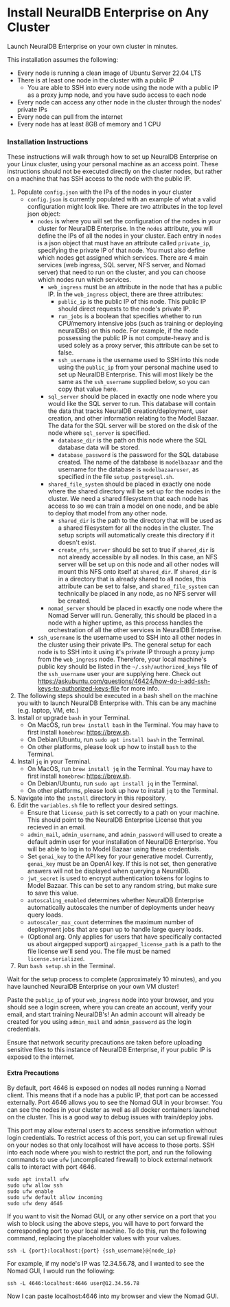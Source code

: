 # Install NeuralDB Enterprise on Any Cluster

Launch NeuralDB Enterprise on your own cluster in minutes.

This installation assumes the following:
- Every node is running a clean image of Ubuntu Server 22.04 LTS
- There is at least one node in the cluster with a public IP
  - You are able to SSH into every node using the node with a public IP as a proxy jump node, and you have sudo access to each node
- Every node can access any other node in the cluster through the nodes' private IPs
- Every node can pull from the internet
- Every node has at least 8GB of memory and 1 CPU

### Installation Instructions

These instructions will walk through how to set up NeuralDB Enterprise on your Linux cluster, using your personal machine as an access point. These instructions should not be executed directly on the cluster nodes, but rather on a machine that has SSH access to the node with the public IP.

1. Populate `config.json` with the IPs of the nodes in your cluster
   - `config.json` is currently populated with an example of what a valid configuration might look like. There are two attributes in the top level json object:
     - `nodes` is where you will set the configuration of the nodes in your cluster for NeuralDB Enterprise. In the `nodes` attribute, you will define the IPs of all the nodes in your cluster. Each entry in `nodes` is a json object that must have an attribute called `private_ip`, specifying the private IP of that node. You must also define which nodes get assigned which services. There are 4 main services (web ingress, SQL server, NFS server, and Nomad server) that need to run on the cluster, and you can choose which nodes run which services.
       - `web_ingress` must be an attribute in the node that has a public IP. In the `web_ingress` object, there are three attributes:
         - `public_ip` is the public IP of this node. This public IP should direct requests to the node's private IP.
         - `run_jobs` is a boolean that specifies whether to run CPU/memory intensive jobs (such as training or deploying neuralDBs) on this node. For example, if the node possessing the public IP is not compute-heavy and is used solely as a proxy server, this attribute can be set to false.
         - `ssh_username` is the username used to SSH into this node using the `public_ip` from your personal machine used to set up NeuralDB Enterprise. This will most likely be the same as the `ssh_username` supplied below, so you can copy that value here.
       - `sql_server` should be placed in exactly one node where you would like the SQL server to run. This database will contain the data that tracks NeuralDB creation/deployment, user creation, and other information relating to the Model Bazaar. The data for the SQL server will be stored on the disk of the node where `sql_server` is specified.
         - `database_dir` is the path on this node where the SQL database data will be stored.
         - `database_password` is the password for the SQL database created. The name of the database is `modelbazaar` and the username for the database is `modelbazaaruser`, as specified in the file `setup_postgresql.sh`.
       - `shared_file_system` should be placed in exactly one node where the shared directory will be set up for the nodes in the cluster. We need a shared filesystem that each node has access to so we can train a model on one node, and be able to deploy that model from any other node.
         - `shared_dir` is the path to the directory that will be used as a shared filesystem for all the nodes in the cluster. The setup scripts will automatically create this directory if it doesn't exist.
         - `create_nfs_server` should be set to true if `shared_dir` is not already accessible by all nodes. In this case, an NFS server will be set up on this node and all other nodes will mount this NFS onto itself at `shared_dir`. If `shared_dir` is in a directory that is already shared to all nodes, this attribute can be set to false, and `shared_file_system` can technically be placed in any node, as no NFS server will be created.
       - `nomad_server` should be placed in exactly one node where the Nomad Server will run. Generally, this should be placed in a node with a higher uptime, as this process handles the orchestration of all the other services in NeuralDB Enterprise.
     - `ssh_username` is the username used to SSH into all other nodes in the cluster using their private IPs. The general setup for each node is to SSH into it using it's private IP through a proxy jump from the `web_ingress` node. Therefore, your local machine's public key should be listed in the `~/.ssh/authorized_keys` file of the `ssh_username` user your are supplying here. Check out https://askubuntu.com/questions/46424/how-do-i-add-ssh-keys-to-authorized-keys-file for more info.
2. The following steps should be executed in a bash shell on the machine you with to launch NeuralDB Enterprise with. This can be any machine (e.g. laptop, VM, etc.)
3. Install or upgrade `bash` in your Terminal.
   - On MacOS, run `brew install bash` in the Terminal. You may have to first install `homebrew`: https://brew.sh.
   - On Debian/Ubuntu, run `sudo apt install bash` in the Terminal. 
   - On other platforms, please look up how to install `bash` to the Terminal.
4. Install `jq` in your Terminal.
   - On MacOS, run `brew install jq` in the Terminal. You may have to first install `homebrew`: https://brew.sh.
   - On Debian/Ubuntu, run `sudo apt install jq` in the Terminal.
   - On other platforms, please look up how to install `jq` to the Terminal.
5. Navigate into the `install` directory in this repository.
6. Edit the `variables.sh` file to reflect your desired settings. 
   - Ensure that `license_path` is set correctly to a path on your machine. This should point to the NeuralDB Enterprise License that you recieved in an email.
   - `admin_mail`, `admin_username`, and `admin_password` will used to create a default admin user for your installation of NeuralDB Enterprise. You will be able to log in to Model Bazaar using these credentials.
   - Set `genai_key` to the API key for your generative model. Currently, `genai_key` must be an OpenAI key. If this is not set, then generative answers will not be displayed when querying a NeuralDB.
   - `jwt_secret` is used to encrypt authentication tokens for logins to Model Bazaar. This can be set to any random string, but make sure to save this value.
   - `autoscaling_enabled` determines whether NeuralDB Enterprise automatically autoscales the number of deployments under heavy query loads.
   - `autoscaler_max_count` determines the maximum number of deployment jobs that are spun up to handle large query loads.
   - (Optional arg. Only applies for users that have specifically contacted us about airgapped support) `airgapped_license_path` is a path to the file license we'll send you. The file must be named `license.serialized`.
7. Run `bash setup.sh` in the Terminal.

Wait for the setup process to complete (approximately 10 minutes), and you have launched NeuralDB Enterprise on your own VM cluster!

Paste the `public_ip` of your `web_ingress` node into your browser, and you should see a login screen, where you can create an account, verify your email, and start training NeuralDB's! An admin account will already be created for you using `admin_mail` and `admin_password` as the login credentials.

Ensure that network security precautions are taken before uploading sensitive files to this instance of NeuralDB Enterprise, if your public IP is exposed to the internet.


#### Extra Precautions

By default, port 4646 is exposed on nodes all nodes running a Nomad client. This means that if a node has a public IP, that port can be accessed externally. Port 4646 allows you to see the Nomad GUI in your browser. You can see the nodes in your cluster as well as all docker containers launched on the cluster. This is a good way to debug issues with train/deploy jobs.

This port may allow external users to access sensitive information without login credentials. To restrict access of this port, you can set up firewall rules on your nodes so that only localhost will have access to those ports. SSH into each node where you wish to restrict the port, and run the following commands to use `ufw` (uncomplicated firewall) to block external network calls to interact with port 4646.

```
sudo apt install ufw
sudo ufw allow ssh
sudo ufw enable
sudo ufw default allow incoming
sudo ufw deny 4646
```

If you want to visit the Nomad GUI, or any other service on a port that you wish to block using the above steps, you will have to port forward the corresponding port to your local machine. To do this, run the following command, replacing the placeholder values with your values.
```
ssh -L {port}:localhost:{port} {ssh_username}@{node_ip}
```

For example, if my node's IP was 12.34.56.78, and I wanted to see the Nomad GUI, I would run the following:
```
ssh -L 4646:localhost:4646 user@12.34.56.78
```

Now I can paste localhost:4646 into my browser and view the Nomad GUI.

